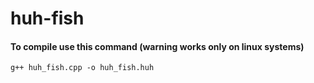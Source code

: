 # huh-fish
#### To compile use this command (warning works only on linux systems)
```
g++ huh_fish.cpp -o huh_fish.huh
```

